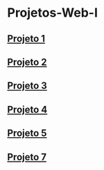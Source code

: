 # Projetos-Web-I

## [Projeto 1](https://jotinha085.github.io/Projeto1-Web-I/)
## [Projeto 2](https://jotinha085.github.io/Projeto2-Web-I/)
## [Projeto 3](https://jotinha085.github.io/Projeto3-Web-I/)
## [Projeto 4](https://jotinha085.github.io/Projeto4-Web-I/)
## [Projeto 5](https://jotinha085.github.io/Projeto5-Web-I/)
## [Projeto 7](https://jotinha085.github.io/Projeto7-Web-I/) 

